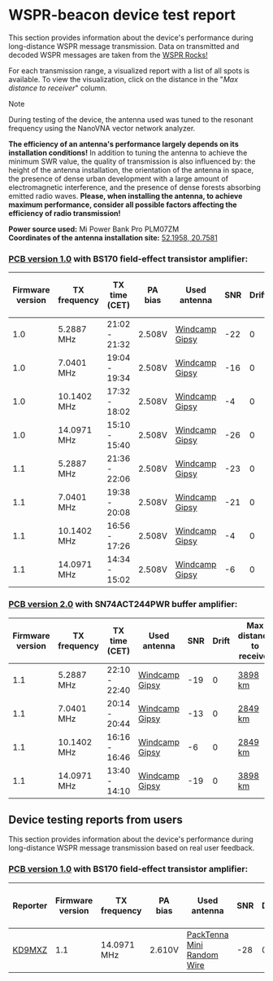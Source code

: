 # WSPR-beacon device test report

This section provides information about the device's performance during long-distance WSPR message transmission. Data on transmitted and decoded WSPR messages are taken from the [WSPR Rocks!](http://wspr.rocks/)

For each transmission range, a visualized report with a list of all spots is available. To view the visualization, click on the distance in the "_Max distance to receiver_" column.

> [!NOTE]
>During testing of the device, the antenna used was tuned to the resonant frequency using the NanoVNA vector network analyzer.  
>
>**The efficiency of an antenna's performance largely depends on its installation conditions!** In addition to tuning the antenna to achieve the minimum SWR value, the quality of transmission is also influenced by: the height of the antenna installation, the orientation of the antenna in space, the presence of dense urban development with a large amount of electromagnetic interference, and the presence of dense forests absorbing emitted radio waves. **Please, when installing the antenna, to achieve maximum performance, consider all possible factors affecting the efficiency of radio transmission!**

**Power source used:** Mi Power Bank Pro PLM07ZM  
**Coordinates of the antenna installation site:** [52.1958, 20.7581](https://maps.app.goo.gl/dVwvhpxdYiYVqSht5)

### [PCB version 1.0](https://github.com/IgrikXD/WSPR-beacon/releases/tag/wspr-beacon-1.0) with BS170 field-effect transistor amplifier:

| Firmware version | TX frequency | TX time (CET) | PA bias | Used antenna     | SNR | Drift | Max distance to receiver                            |
|------------------|--------------|---------------|---------|------------------|-----|-------|-----------------------------------------------------|
| 1.0              | 5.2887 MHz   | 21:02 - 21:32 | 2.508V  | [Windcamp Gipsy] | -22 | 0     | [3898 km](https://kmzview.com/oLjDi97JSwUt4asd76AU) |
| 1.0              | 7.0401 MHz   | 19:04 - 19:34 | 2.508V  | [Windcamp Gipsy] | -16 | 0     | [2849 km](https://kmzview.com/QG6PJxd4n7pIKje1FPqJ) |
| 1.0              | 10.1402 MHz  | 17:32 - 18:02 | 2.508V  | [Windcamp Gipsy] | -4  | 0     | 2849 km                                             |
| 1.0              | 14.0971 MHz  | 15:10 - 15:40 | 2.508V  | [Windcamp Gipsy] | -26 | 0     | 1797 km                                             |
| 1.1              | 5.2887 MHz   | 21:36 - 22:06 | 2.508V  | [Windcamp Gipsy] | -23 | 0     | [3898 km](https://kmzview.com/xUuaNxEI2ygnvwKXAeCg) |
| 1.1              | 7.0401 MHz   | 19:38 - 20:08 | 2.508V  | [Windcamp Gipsy] | -21 | 0     | [2043 km](https://kmzview.com/ISVBaADCSzKYEnMFMueG) |
| 1.1              | 10.1402 MHz  | 16:56 - 17:26 | 2.508V  | [Windcamp Gipsy] | -4  | 0     | 2849 km                                             |
| 1.1              | 14.0971 MHz  | 14:34 - 15:02 | 2.508V  | [Windcamp Gipsy] | -6  | 0     | 1721 km                                             |

### [PCB version 2.0](https://github.com/IgrikXD/WSPR-beacon/releases/tag/wspr-beacon-pcb-2.0) with SN74ACT244PWR buffer amplifier:

| Firmware version | TX frequency | TX time (CET) | Used antenna     | SNR | Drift | Max distance to receiver                            |
|------------------|--------------|---------------|------------------|-----|-------|-----------------------------------------------------|
| 1.1              | 5.2887 MHz   | 22:10 - 22:40 | [Windcamp Gipsy] | -19 | 0     | [3898 km](https://kmzview.com/C4Vx5jR3cHyAeCuntnj1) |
| 1.1              | 7.0401 MHz   | 20:14 - 20:44 | [Windcamp Gipsy] | -13 | 0     | [2849 km](https://kmzview.com/xsiJUzFLm3NW8JmR7vqk) |
| 1.1              | 10.1402 MHz  | 16:16 - 16:46 | [Windcamp Gipsy] | -6  | 0     | [2849 km](https://kmzview.com/oxZQNGHUcbKiORljG38z) |
| 1.1              | 14.0971 MHz  | 13:40 - 14:10 | [Windcamp Gipsy] | -19 | 0     | [3898 km](https://kmzview.com/sHu8uqWiTvDA2ghHyNwx) |

## Device testing reports from users

This section provides information about the device's performance during long-distance WSPR message transmission based on real user feedback.

### [PCB version 1.0](https://github.com/IgrikXD/WSPR-beacon/releases/tag/wspr-beacon-1.0) with BS170 field-effect transistor amplifier:

| Reporter                       | Firmware version | TX frequency | PA bias | Used antenna                 | SNR | Drift | Max distance to receiver  |
|--------------------------------|------------------|--------------|---------|------------------------------|-----|-------|---------------------------|
| [KD9MXZ](mailto:e.moe@rcn.com) | 1.1              | 14.0971 MHz  | 2.610V  | [PackTenna Mini Random Wire] | -28 | 0     | 4618 km                   |                          |

[Windcamp Gipsy]: https://www.windcamp.cn/productinfo/372468.html
[PackTenna Mini Random Wire]: https://www.packtenna.com/store/p1/PackTenna_Mini_Random_Wire_Antenna_%289%3A1_UNUN%29.html#/